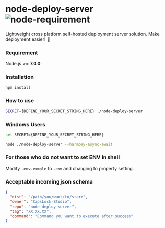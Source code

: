 # node-deploy-server ![node-requirement](https://img.shields.io/badge/Nodejs-7.x.x-green.svg)
Lightweight cross platform self-hosted deployment server solution. Make deployment easier! 🚀

### Requirement
Node.js >= **7.0.0**

### Installation
```sh
npm install
```

### How to use
```sh
SECRET={DEFINE_YOUR_SECRET_STRING_HERE} ./node-deploy-server
```

### Windows Users
```sh
set SECRET={DEFINE_YOUR_SECRET_STRING_HERE}

node ./node-deploy-server --harmony-async-await
```

### For those who do not want to set ENV in shell
Modify `.env.exmple` to `.env` and changing to property setting.

### Acceptable incoming json schema
```json
{
  "dist": "/path/you/want/to/store",
  "owner": "CapsLock-Studio",
  "repo": "node-deploy-server",
  "tag": "XX.XX.XX",
  "command": "Command you want to execute after success"
}
```

